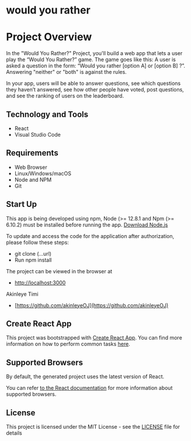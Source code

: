 # would you rather
 
# Project Overview
In the "Would You Rather?" Project, you'll build a web app that lets a user play the “Would You Rather?” game. The game goes like this: A user is asked a question in the form: “Would you rather [option A] or [option B] ?”. Answering "neither" or "both" is against the rules.

In your app, users will be able to answer questions, see which questions they haven’t answered, see how other people have voted, post questions, and see the ranking of users on the leaderboard.


## Technology and Tools
- React
- Visual Studio Code

## Requirements
- Web Browser
- Linux/Windows/macOS 
- Node and NPM
- Git

## Start Up
This app is being developed using npm, Node (>= 12.8.1 and Npm (>= 6.10.2) must be installed before running the app.
[Download Node.js](https://nodejs.org/en/download/)

To update and access the code for the application after authorization, please follow these steps:
- git clone (...url)
- Run npm install

The project can be viewed in the browser at

- [http://localhost:3000](http://localhost:3000)

Akinleye Timi
* [https://github.com/akinleyeOJ](https://github.com/akinleyeOJ)


## Create React App

This project was bootstrapped with [Create React App](https://github.com/facebookincubator/create-react-app). You can find more information on how to perform common tasks [here](https://github.com/facebookincubator/create-react-app/blob/master/packages/react-scripts/template/README.md).

## Supported Browsers

By default, the generated project uses the latest version of React.

You can refer [to the React documentation](https://reactjs.org/docs/react-dom.html#browser-support) for more information about supported browsers.

## License

This project is licensed under the MIT License - see the [LICENSE](LICENSE) file for details